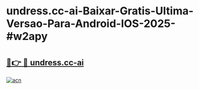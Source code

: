 # undress.cc-ai-Baixar-Gratis-Ultima-Versao-Para-Android-IOS-2025-#w2apy

# <h2><a href="https://ainizakaria.my?title=undress.cc-ai&ref=24M">🔗👉 🔴 undress.cc-ai</a></h2>

[![acn](https://github.com/user-attachments/assets/0f9c940e-d8b0-45ae-aac7-cd30a18b3e1c)](https://ainizakaria.my?title=undress.cc-ai&ref=24M)

